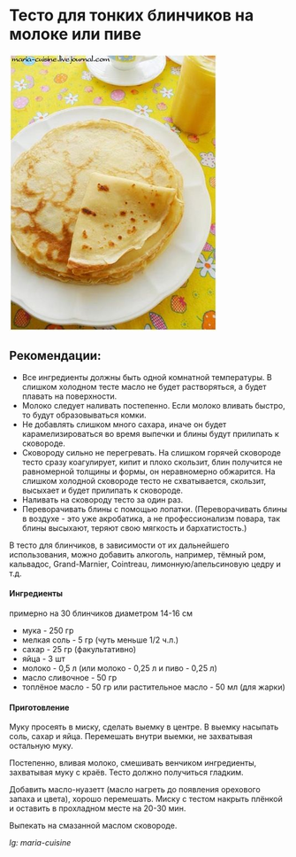 ﻿---
image: ../pics/crepes.jpg
---
# Тесто для тонких блинчиков на молоке или пиве

 ![Тесто для тонких блинчиков на молоке или пиве](../pics/crepes.jpg)

## Рекомендации:

* Все ингредиенты должны быть одной комнатной температуры. В слишком холодном тесте масло не будет растворяться, а будет плавать на поверхности.
* Молоко следует наливать постепенно. Если молоко вливать быстро, то будут образовываться комки.
* Не добавлять слишком много сахара, иначе он будет карамелизироваться во время выпечки и блины будут прилипать к сковороде.
* Сковороду сильно не перегревать. На слишком горячей сковороде тесто сразу коагулирует, кипит и плохо скользит, блин получится не равномерной толщины и формы, он неравномерно обжарится. На слишком холодной сковороде тесто не схватывается, скользит, высыхает и будет прилипать к сковороде.
* Наливать на сковороду тесто за один раз.
* Переворачивать блины с помощью лопатки. \(Переворачивать блины в воздухе - это уже акробатика, а не профессионализм повара, так блины высыхают, теряют свою мягкость и бархатистость.\)

В тесто для блинчиков, в зависимости от их дальнейшего использования, можно добавить алкоголь, например, тёмный ром, кальвадос, Grand-Marnier, Cointreau, лимонную/апельсиновую цедру и т.д.

#### Ингредиенты

примерно на 30 блинчиков диаметром 14-16 см

* мука - 250 гр
* мелкая соль - 5 гр \(чуть меньше 1/2 ч.л.\)
* сахар - 25 гр \(факультативно\)
* яйца - 3 шт
* молоко - 0,5 л \(или молоко - 0,25 л и пиво - 0,25 л\)
* масло сливочное - 50 гр
* топлёное масло - 50 гр или растительное масло - 50 мл \(для жарки\)

#### Приготовление

Муку просеять в миску, сделать выемку в центре. В выемку насыпать соль, сахар и яйца. Перемешать внутри выемки, не захватывая остальную муку.

Постепенно, вливая молоко, смешивать венчиком ингредиенты, захватывая муку с краёв. Тесто должно получиться гладким.

Добавить масло-нуазетт \(масло нагреть до появления орехового запаха и цвета\), хорошо перемешать. Миску с тестом накрыть плёнкой и оставить в прохладном месте на 20-30 мин.

Выпекать на смазанной маслом сковороде.

_lg: maria-cuisine_

